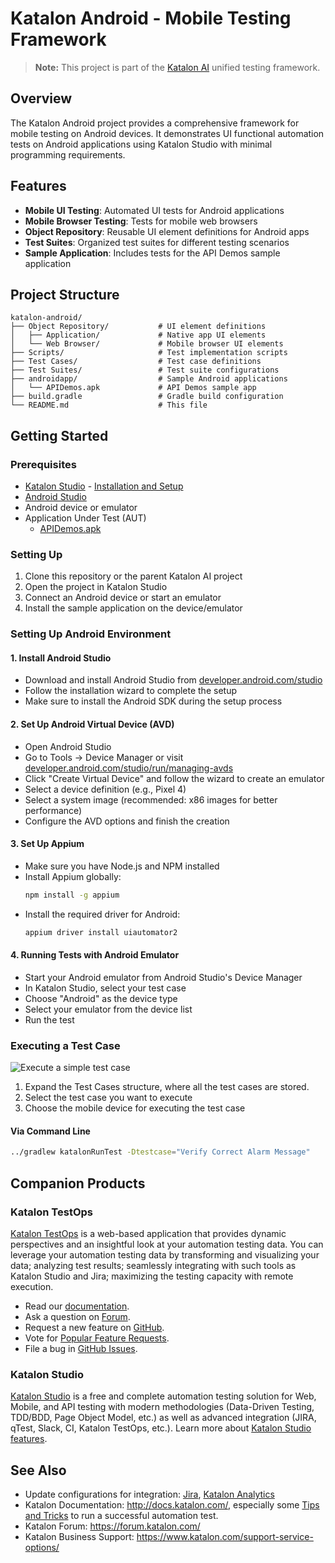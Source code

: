 # Katalon Android - Mobile Testing Framework

> **Note:** This project is part of the [Katalon AI](../README.md) unified testing framework.

## Overview

The Katalon Android project provides a comprehensive framework for mobile testing on Android devices. It demonstrates UI functional automation tests on Android applications using Katalon Studio with minimal programming requirements.

## Features

- **Mobile UI Testing**: Automated UI tests for Android applications
- **Mobile Browser Testing**: Tests for mobile web browsers
- **Object Repository**: Reusable UI element definitions for Android apps
- **Test Suites**: Organized test suites for different testing scenarios
- **Sample Application**: Includes tests for the API Demos sample application

## Project Structure

```
katalon-android/
├── Object Repository/           # UI element definitions
│   ├── Application/             # Native app UI elements
│   └── Web Browser/             # Mobile browser UI elements
├── Scripts/                     # Test implementation scripts
├── Test Cases/                  # Test case definitions
├── Test Suites/                 # Test suite configurations
├── androidapp/                  # Sample Android applications
│   └── APIDemos.apk             # API Demos sample app
├── build.gradle                 # Gradle build configuration
└── README.md                    # This file
```

## Getting Started

### Prerequisites

- [Katalon Studio](https://www.katalon.com/) - [Installation and Setup](https://docs.katalon.com/x/HwAM)
- [Android Studio](https://developer.android.com/studio/)
- Android device or emulator
- Application Under Test (AUT)
  - [APIDemos.apk](https://github.com/katalon-studio-samples/android-mobile-tests/tree/master/androidapp/APIDemos.apk)

### Setting Up

1. Clone this repository or the parent Katalon AI project
2. Open the project in Katalon Studio
3. Connect an Android device or start an emulator
4. Install the sample application on the device/emulator

### Setting Up Android Environment

#### 1. Install Android Studio
- Download and install Android Studio from [developer.android.com/studio](https://developer.android.com/studio)
- Follow the installation wizard to complete the setup
- Make sure to install the Android SDK during the setup process

#### 2. Set Up Android Virtual Device (AVD)
- Open Android Studio
- Go to Tools -> Device Manager or visit [developer.android.com/studio/run/managing-avds](https://developer.android.com/studio/run/managing-avds)
- Click "Create Virtual Device" and follow the wizard to create an emulator
- Select a device definition (e.g., Pixel 4)
- Select a system image (recommended: x86 images for better performance)
- Configure the AVD options and finish the creation

#### 3. Set Up Appium
- Make sure you have Node.js and NPM installed
- Install Appium globally:
  ```bash
  npm install -g appium
  ```
- Install the required driver for Android:
  ```bash
  appium driver install uiautomator2
  ```

#### 4. Running Tests with Android Emulator
- Start your Android emulator from Android Studio's Device Manager
- In Katalon Studio, select your test case
- Choose "Android" as the device type
- Select your emulator from the device list
- Run the test

### Executing a Test Case

![Execute a simple test case](https://github.com/katalon-studio-samples/android-mobile-tests/blob/master/Tutorials/Figures/_Execute%20a%20test%20case.png?raw=true)

1. Expand the Test Cases structure, where all the test cases are stored.
2. Select the test case you want to execute
3. Choose the mobile device for executing the test case

#### Via Command Line

```bash
../gradlew katalonRunTest -Dtestcase="Verify Correct Alarm Message"
```

## Companion Products

### Katalon TestOps

[Katalon TestOps](https://analytics.katalon.com) is a web-based application that provides dynamic perspectives and an insightful look at your automation testing data. You can leverage your automation testing data by transforming and visualizing your data; analyzing test results; seamlessly integrating with such tools as Katalon Studio and Jira; maximizing the testing capacity with remote execution.

* Read our [documentation](https://docs.katalon.com/katalon-analytics/docs/overview.html).
* Ask a question on [Forum](https://forum.katalon.com/categories/katalon-analytics).
* Request a new feature on [GitHub](CONTRIBUTING.md).
* Vote for [Popular Feature Requests](https://github.com/katalon-analytics/katalon-analytics/issues?q=is%3Aopen+is%3Aissue+label%3Afeature-request+sort%3Areactions-%2B1-desc).
* File a bug in [GitHub Issues](https://github.com/katalon-analytics/katalon-analytics/issues).

### Katalon Studio

[Katalon Studio](https://www.katalon.com) is a free and complete automation testing solution for Web, Mobile, and API testing with modern methodologies (Data-Driven Testing, TDD/BDD, Page Object Model, etc.) as well as advanced integration (JIRA, qTest, Slack, CI, Katalon TestOps, etc.). Learn more about [Katalon Studio features](https://www.katalon.com/features/).

## See Also

- Update configurations for integration: [Jira](https://docs.katalon.com/x/7oEw), [Katalon Analytics](https://docs.katalon.com/x/KRhO)
- Katalon Documentation: http://docs.katalon.com/, especially some [Tips and Tricks](https://docs.katalon.com/x/PgXR) to run a successful automation test.
- Katalon Forum: https://forum.katalon.com/
- Katalon Business Support: https://www.katalon.com/support-service-options/

